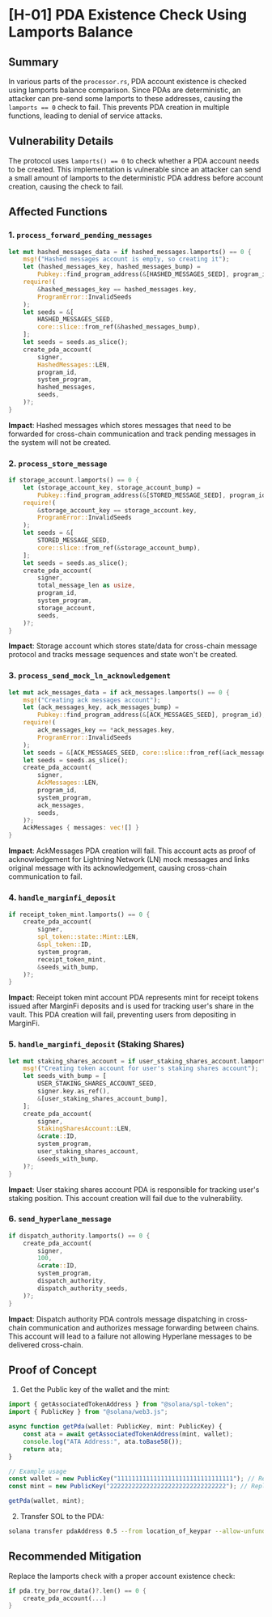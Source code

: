 # [H-01] PDA Existence Check Using Lamports Balance

## Summary
In various parts of the `processor.rs`, PDA account existence is checked using lamports balance comparison. Since PDAs are deterministic, an attacker can pre-send some lamports to these addresses, causing the `lamports == 0` check to fail. This prevents PDA creation in multiple functions, leading to denial of service attacks.

## Vulnerability Details
The protocol uses `lamports() == 0` to check whether a PDA account needs to be created. This implementation is vulnerable since an attacker can send a small amount of lamports to the deterministic PDA address before account creation, causing the check to fail.

## Affected Functions

### 1. `process_forward_pending_messages`
```rust
let mut hashed_messages_data = if hashed_messages.lamports() == 0 {
    msg!("Hashed messages account is empty, so creating it");
    let (hashed_messages_key, hashed_messages_bump) =
        Pubkey::find_program_address(&[HASHED_MESSAGES_SEED], program_id);
    require!(
        &hashed_messages_key == hashed_messages.key,
        ProgramError::InvalidSeeds
    );
    let seeds = &[
        HASHED_MESSAGES_SEED,
        core::slice::from_ref(&hashed_messages_bump),
    ];
    let seeds = seeds.as_slice();
    create_pda_account(
        signer,
        HashedMessages::LEN,
        program_id,
        system_program,
        hashed_messages,
        seeds,
    )?;
}
```
**Impact**: Hashed messages which stores messages that need to be forwarded for cross-chain communication and track pending messages in the system will not be created.

### 2. `process_store_message`
```rust
if storage_account.lamports() == 0 {
    let (storage_account_key, storage_account_bump) =
        Pubkey::find_program_address(&[STORED_MESSAGE_SEED], program_id);
    require!(
        &storage_account_key == storage_account.key,
        ProgramError::InvalidSeeds
    );
    let seeds = &[
        STORED_MESSAGE_SEED,
        core::slice::from_ref(&storage_account_bump),
    ];
    let seeds = seeds.as_slice();
    create_pda_account(
        signer,
        total_message_len as usize,
        program_id,
        system_program,
        storage_account,
        seeds,
    )?;
}
```
**Impact**: Storage account which stores state/data for cross-chain message protocol and tracks message sequences and state won't be created.

### 3. `process_send_mock_ln_acknowledgement`
```rust
let mut ack_messages_data = if ack_messages.lamports() == 0 {
    msg!("Creating ack messages account");
    let (ack_messages_key, ack_messages_bump) =
        Pubkey::find_program_address(&[ACK_MESSAGES_SEED], program_id);
    require!(
        ack_messages_key == *ack_messages.key,
        ProgramError::InvalidSeeds
    );
    let seeds = &[ACK_MESSAGES_SEED, core::slice::from_ref(&ack_messages_bump)];
    let seeds = seeds.as_slice();
    create_pda_account(
        signer,
        AckMessages::LEN,
        program_id,
        system_program,
        ack_messages,
        seeds,
    )?;
    AckMessages { messages: vec![] }
}
```


**Impact**: AckMessages PDA creation will fail. This account acts as proof of acknowledgement for Lightning Network (LN) mock messages and links original message with its acknowledgement, causing cross-chain communication to fail.

### 4. `handle_marginfi_deposit`
```rust
if receipt_token_mint.lamports() == 0 {
    create_pda_account(
        signer,
        spl_token::state::Mint::LEN,
        &spl_token::ID,
        system_program,
        receipt_token_mint,
        &seeds_with_bump,
    )?;
}
```
**Impact**: Receipt token mint account PDA represents mint for receipt tokens issued after MarginFi deposits and is used for tracking user's share in the vault. This PDA creation will fail, preventing users from depositing in MarginFi.

### 5. `handle_marginfi_deposit` (Staking Shares)
```rust
let mut staking_shares_account = if user_staking_shares_account.lamports() == 0 {
    msg!("Creating token account for user's staking shares account");
    let seeds_with_bump = [
        USER_STAKING_SHARES_ACCOUNT_SEED,
        signer.key.as_ref(),
        &[user_staking_shares_account_bump],
    ];
    create_pda_account(
        signer,
        StakingSharesAccount::LEN,
        &crate::ID,
        system_program,
        user_staking_shares_account,
        &seeds_with_bump,
    )?;
}
```
**Impact**: User staking shares account PDA is responsible for tracking user's staking position. This account creation will fail due to the vulnerability.

### 6. `send_hyperlane_message`
```rust
if dispatch_authority.lamports() == 0 {
    create_pda_account(
        signer,
        100,
        &crate::ID,
        system_program,
        dispatch_authority,
        dispatch_authority_seeds,
    )?;
}
```
**Impact**: Dispatch authority PDA controls message dispatching in cross-chain communication and authorizes message forwarding between chains. This account will lead to a failure not allowing Hyperlane messages to be delivered cross-chain.

## Proof of Concept

1. Get the Public key of the wallet and the mint:
```typescript
import { getAssociatedTokenAddress } from "@solana/spl-token";
import { PublicKey } from "@solana/web3.js";

async function getPda(wallet: PublicKey, mint: PublicKey) {
    const ata = await getAssociatedTokenAddress(mint, wallet);
    console.log("ATA Address:", ata.toBase58());
    return ata;
}

// Example usage
const wallet = new PublicKey("11111111111111111111111111111111"); // Replace with actual wallet address
const mint = new PublicKey("22222222222222222222222222222222"); // Replace with actual mint address

getPda(wallet, mint);
```

2. Transfer SOL to the PDA:
```bash
solana transfer pdaAddress 0.5 --from location_of_keypar --allow-unfunded-recipient
```

## Recommended Mitigation
Replace the lamports check with a proper account existence check:

```rust
if pda.try_borrow_data()?.len() == 0 {
    create_pda_account(...)
}
```